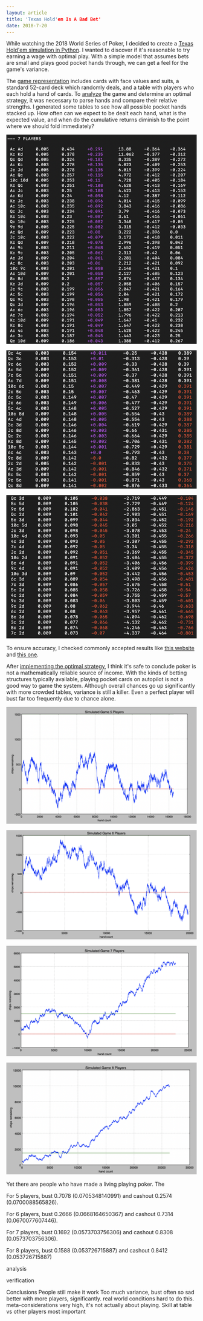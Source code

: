 ```yaml
---
layout: article
title: 'Texas Hold'em Is A Bad Bet'
date: 2018-7-20
---
```


While watching the 2018 World Series of Poker, I decided to create a <a href="https://github.com/trattner/poker-sim" target="_blank">Texas Hold'em simulation in Python</a>. I wanted to discover if it's reasonable to try earning a wage with optimal play. With a simple model that assumes bets are small and plays good pocket hands through, we can get a feel for the game's variance.

The <a href="https://github.com/trattner/poker-sim/blob/master/hold-em.py" target="_blank">game representation</a> includes cards with face values and suits, a standard 52-card deck which randomly deals, and a table with players who each hold a hand of cards. To <a href="https://github.com/trattner/poker-sim/blob/master/analyze2.py" target="_blank">analyze</a> the game and determine an optimal strategy, it was necessary to parse hands and compare their relative strengths. I generated some tables to see how all possible pocket hands stacked up. How often can we expect to be dealt each hand, what is the expected value, and when do the cumulative returns diminish to the point where we should fold immediately?

![good hands][table1]

![middle hands][table3]

![bad hands][table2]

To ensure accuracy, I checked commonly accepted results like <a href="https://www.tightpoker.com/poker_hands.html" target="_blank">this website</a> and <a href="https://wizardofodds.com/games/texas-hold-em/" target="_blank">this one</a>.

After <a href="https://github.com/trattner/poker-sim/blob/master/analyze2.py" target="_blank">implementing the optimal strategy</a>, I think it's safe to conclude poker is not a mathematically reliable source of income. With the kinds of betting structures typically available, playing pocket cards on autopilot is not a good way to game the system. Although overall chances go up significantly with more crowded tables, variance is still a killer. Even a perfect player will bust far too frequently due to chance alone.

![simulated returns with optimal play][n5]

![simulated returns][n6]

![simulated returns][n7]

![simulated returns][n8]

Yet there are people who have made a living playing poker. The




For 5 players, bust 0.7078 (0.0705348140991) and cashout 0.2574 (0.0700088565826).

For 6 players, bust 0.2666 (0.0668164650367) and cashout 0.7314 (0.0670077607446).

For 7 players, bust 0.1692 (0.0573703756306) and cashout 0.8308 (0.0573703756306).

For 8 players, bust 0.1588 (0.053726715887) and cashout 0.8412 (0.053726715887)


analysis

verification



Conclusions
People still make it work
Too much variance, bust often so sad
better with more players, significantly. real world conditions hard to do this. meta-considerations very high, it's not actually about playing.
Skill at table vs other players most important

[table1]: /img/poker-sim/ranking-top.png#L
[table2]: /img/poker-sim/ranking-bottom.png#L
[table3]: /img/poker-sim/ranking-middle.png#L
[n5]: /img/poker-sim/5-bust.png#L
[n6]: /img/poker-sim/6-bust.png#L
[n7]: /img/poker-sim/7-bust.png#L
[n8]: /img/poker-sim/8-win.png#L
